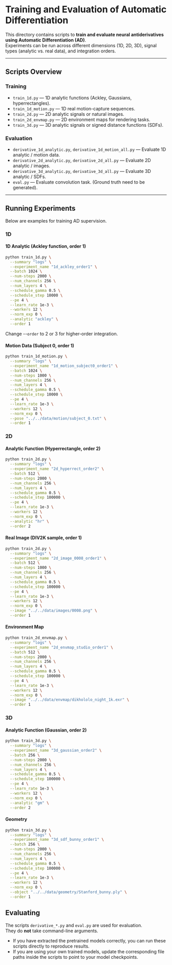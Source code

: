 # Training and Evaluation of Automatic Differentiation

This directory contains scripts to **train and evaluate neural antiderivatives using Automatic Differentiation (AD)**.  
Experiments can be run across different dimensions (1D, 2D, 3D), signal types (analytic vs. real data), and integration orders.

---

## Scripts Overview

### Training
- `train_1d.py` — 1D analytic functions (Ackley, Gaussians, hyperrectangles).  
- `train_1d_motion.py` — 1D real motion-capture sequences.  
- `train_2d.py` — 2D analytic signals or natural images.  
- `train_2d_envmap.py` — 2D environment maps for rendering tasks.  
- `train_3d.py` — 3D analytic signals or signed distance functions (SDFs).  

### Evaluation
- `derivative_1d_analytic.py`, `derivative_1d_motion_all.py` — Evaluate 1D analytic / motion data.  
- `derivative_2d_analytic.py`, `derivative_2d_all.py` — Evaluate 2D analytic / images.  
- `derivative_3d_analytic.py`, `derivative_3d_all.py` — Evaluate 3D analytic / SDFs.  
- `eval.py` — Evaluate convolution task. (Ground truth need to be generated).  

---

## Running Experiments

Below are examples for training AD supervision.  

### 1D
#### 1D Analytic (Ackley function, order 1)
```bash
python train_1d.py \
  --summary "logs" \
  --experiment_name "1d_ackley_order1" \
  --batch 1024 \
  --num-steps 2000 \
  --num_channels 256 \
  --num_layers 4 \
  --schedule_gamma 0.5 \
  --schedule_step 10000 \
  --pe 4 \
  --learn_rate 1e-3 \
  --workers 12 \
  --norm_exp 0 \
  --analytic "ackley" \
  --order 1
```

Change --`order` to 2 or 3 for higher-order integration.

#### Motion Data (Subject 0, order 1)

```bash
python train_1d_motion.py \
  --summary "logs" \
  --experiment_name "1d_motion_subject0_order1" \
  --batch 1024 \
  --num-steps 1000 \
  --num_channels 256 \
  --num_layers 4 \
  --schedule_gamma 0.5 \
  --schedule_step 10000 \
  --pe 4 \
  --learn_rate 1e-3 \
  --workers 12 \
  --norm_exp 0 \
  --pose "../../data/motion/subject_0.txt" \
  --order 1
```

### 2D

#### Analytic Function (Hyperrectangle, order 2)

```bash
python train_2d.py \
  --summary "logs" \
  --experiment_name "2d_hyperrect_order2" \
  --batch 512 \
  --num-steps 2000 \
  --num_channels 256 \
  --num_layers 4 \
  --schedule_gamma 0.5 \
  --schedule_step 100000 \
  --pe 4 \
  --learn_rate 1e-3 \
  --workers 12 \
  --norm_exp 0 \
  --analytic "hr" \
  --order 2
```

#### Real Image (DIV2K sample, order 1)
```bash
python train_2d.py \
  --summary "logs" \
  --experiment_name "2d_image_0008_order1" \
  --batch 512 \
  --num-steps 1000 \
  --num_channels 256 \
  --num_layers 4 \
  --schedule_gamma 0.5 \
  --schedule_step 100000 \
  --pe 4 \
  --learn_rate 1e-3 \
  --workers 12 \
  --norm_exp 0 \
  --image "../../data/images/0008.png" \
  --order 1
```

#### Environment Map

```bash
python train_2d_envmap.py \
  --summary "logs" \
  --experiment_name "2d_envmap_studio_order1" \
  --batch 512 \
  --num-steps 2000 \
  --num_channels 256 \
  --num_layers 4 \
  --schedule_gamma 0.5 \
  --schedule_step 100000 \
  --pe 4 \
  --learn_rate 1e-3 \
  --workers 12 \
  --norm_exp 0 \
  --image "../../data/envmap/dikhololo_night_1k.exr" \
  --order 1
```

### 3D

#### Analytic Function (Gaussian, order 2)

```bash
python train_3d.py \
  --summary "logs" \
  --experiment_name "3d_gaussian_order2" \
  --batch 256 \
  --num-steps 2000 \
  --num_channels 256 \
  --num_layers 4 \
  --schedule_gamma 0.5 \
  --schedule_step 100000 \
  --pe 4 \
  --learn_rate 1e-3 \
  --workers 12 \
  --norm_exp 0 \
  --analytic "gm" \
  --order 2
```

#### Geometry
```bash
python train_3d.py \
  --summary "logs" \
  --experiment_name "3d_sdf_bunny_order1" \
  --batch 256 \
  --num-steps 2000 \
  --num_channels 256 \
  --num_layers 4 \
  --schedule_gamma 0.5 \
  --schedule_step 100000 \
  --pe 4 \
  --learn_rate 1e-3 \
  --workers 12 \
  --norm_exp 0 \
  --object "../../data/geometry/Stanford_bunny.ply" \
  --order 1
```


## Evaluating

The scripts `derivative_*.py` and `eval.py` are used for evaluation.  
They do **not** take command-line arguments.  

- If you have extracted the pretrained models correctly, you can run these scripts directly to reproduce results.  
- If you are using your own trained models, update the corresponding file paths inside the scripts to point to your model checkpoints.  